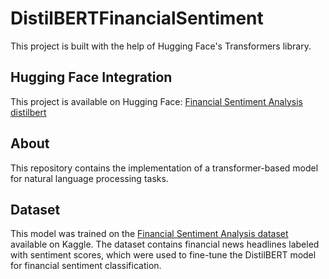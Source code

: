 # DistilBERTFinancialSentiment


This project is built with the help of Hugging Face's Transformers library.

## Hugging Face Integration

This project is available on Hugging Face:
[Financial Sentiment Analysis distilbert](https://huggingface.co/nojedag/financial-sentiment-analysis-distilbert-base-uncased)

## About

This repository contains the implementation of a transformer-based model for natural language processing tasks.
## Dataset

This model was trained on the [Financial Sentiment Analysis dataset](https://www.kaggle.com/datasets/sbhatti/financial-sentiment-analysis) available on Kaggle. The dataset contains financial news headlines labeled with sentiment scores, which were used to fine-tune the DistilBERT model for financial sentiment classification.